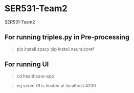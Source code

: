 # SER531-Team2
SER531-Team2

For running triples.py in Pre-processing
-----------------------------------------------------
> pip install spacy
> pip install neuralcoref

For running UI
----------------------------------------------------
> cd healthcare-app

> ng serve
UI is hosted at localhost 4200

